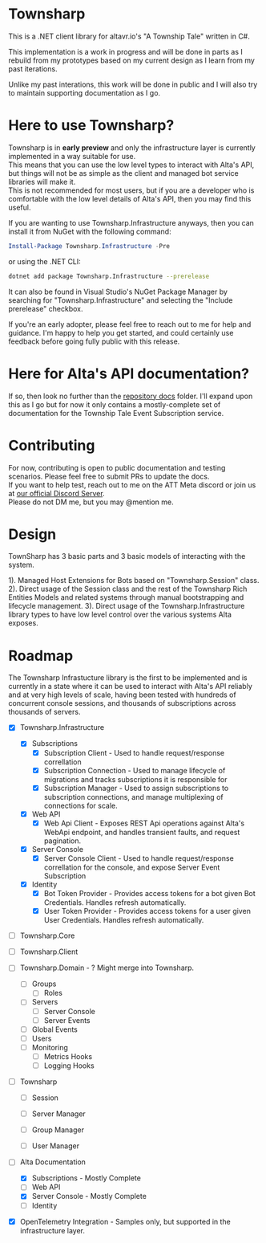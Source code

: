 Townsharp
=========

This is a .NET client library for altavr.io's "A Township Tale" written in C#.

This implementation is a work in progress and will be done in parts as I rebuild from my prototypes based on my current design as I learn from my past iterations.  

Unlike my past interations, this work will be done in public and I will also try to maintain supporting documentation as I go.

Here to use Townsharp?
======================

Townsharp is in **early preview** and only the infrastructure layer is currently implemented in a way suitable for use.  
This means that you can use the low level types to interact with Alta's API, but things will not be as simple as the client and managed bot service libraries will make it.  
This is not recommended for most users, but if you are a developer who is comfortable with the low level details of Alta's API, then you may find this useful.

If you are wanting to use Townsharp.Infrastructure anyways, then you can install it from NuGet with the following command:

```powershell
Install-Package Townsharp.Infrastructure -Pre
```

or using the .NET CLI:

```bash
dotnet add package Townsharp.Infrastructure --prerelease
```

It can also be found in Visual Studio's NuGet Package Manager by searching for "Townsharp.Infrastructure" and selecting the "Include prerelease" checkbox.

If you're an early adopter, please feel free to reach out to me for help and guidance.  I'm happy to help you get started, and could certainly use feedback before going fully public with this release.

Here for Alta's API documentation?
==================================

If so, then look no further than the [repository docs](/.docs/docs.md) folder.  I'll expand upon this as I go but for now it only contains a mostly-complete set of documentation for the Township Tale Event Subscription service.

Contributing
============

For now, contributing is open to public documentation and testing scenarios.  Please feel free to submit PRs to update the docs.  
If you want to help test, reach out to me on the ATT Meta discord or join us at [our official Discord Server](https://discord.gg/yzwRMqwMwd).  
Please do not DM me, but you may @mention me.

Design
======

TownSharp has 3 basic parts and 3 basic models of interacting with the system.

1). Managed Host Extensions for Bots based on "Townsharp.Session" class.
2). Direct usage of the Session class and the rest of the Townsharp Rich Entities Models and related systems through manual bootstrapping and lifecycle management.
3). Direct usage of the Townsharp.Infrastructure library types to have low level control over the various systems Alta exposes.

Roadmap
=======

The Townsharp Infrastucture library is the first to be implemented and is currently in a state where it can be used to interact with Alta's API reliably and at very high levels of scale, 
having been tested with hundreds of concurrent console sessions, and thousands of subscriptions across thousands of servers.

- [X] Townsharp.Infrastructure
  - [X] Subscriptions
    - [X] Subscription Client - Used to handle request/response correllation
    - [X] Subscription Connection - Used to manage lifecycle of migrations and tracks subscriptions it is responsible for
    - [X] Subscription Manager - Used to assign subscriptions to subscription connections, and manage multiplexing of connections for scale.
  - [X] Web API
    - [X] Web Api Client - Exposes REST Api operations against Alta's WebApi endpoint, and handles transient faults, and request pagination.
  - [X] Server Console
    - [X] Server Console Client - Used to handle request/response correllation for the console, and expose Server Event Subscription
  - [X] Identity
    - [X] Bot Token Provider - Provides access tokens for a bot given Bot Credentials.  Handles refresh automatically.
    - [X] User Token Provider - Provides access tokens for a user given User Credentials.  Handles refresh automatically.

- [ ] Townsharp.Core

- [ ] Townsharp.Client

- [ ] Townsharp.Domain - ? Might merge into Townsharp.
  - [ ] Groups
    - [ ] Roles
  - [ ] Servers
    - [ ] Server Console
    - [ ] Server Events
  - [ ] Global Events
  - [ ] Users
  - [ ] Monitoring
    - [ ] Metrics Hooks
    - [ ] Logging Hooks

- [ ] Townsharp
  - [ ] Session
  - [ ] Server Manager
  - [ ] Group Manager
  - [ ] User Manager


- [ ] Alta Documentation
  - [X] Subscriptions - Mostly Complete
  - [ ] Web API
  - [X] Server Console - Mostly Complete
  - [ ] Identity

- [X] OpenTelemetry Integration - Samples only, but supported in the infrastructure layer.